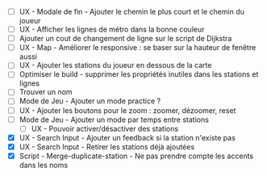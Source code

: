 - [ ] UX - Modale de fin - Ajouter le chemin le plus court et le chemin du joueur
- [ ] UX - Afficher les lignes de métro dans la bonne couleur
- [ ] Ajouter un cout de changement de ligne sur le script de Dijkstra
- [ ] UX - Map - Améliorer le responsive : se baser sur la hauteur de fenêtre aussi
- [ ] UX - Ajouter les stations du joueur en dessous de la carte
- [ ] Optimiser le build - supprimer les propriétés inutiles dans les stations et lignes
- [ ] Trouver un nom
- [ ] Mode de Jeu - Ajouter un mode practice ?
- [ ] UX - Ajouter les boutons pour le zoom : zoomer, dézoomer, reset
- [ ] Mode de Jeu - Ajouter un mode par temps entre stations
  - [ ] UX - Pouvoir activer/désactiver des stations
- [x] UX - Search Input - Ajouter un feedback si la station n'existe pas
- [x] UX - Search Input - Retirer les stations déjà ajoutées
- [x] Script - Merge-duplicate-station - Ne pas prendre compte les accents dans les noms
